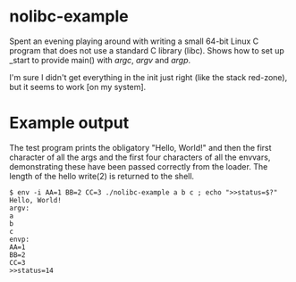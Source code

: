
# nolibc-example #

Spent an evening playing around with writing a small 64-bit Linux C program that does not
use a standard C library (libc). Shows how to set up \_start to provide main() with
_argc_, _argv_ and _argp_.

I'm sure I didn't get everything in the init just right (like the stack red-zone), but it
seems to work [on my system].

# Example output #

The test program prints the obligatory "Hello, World!" and then the first character of
all the args and the first four characters of all the envvars, demonstrating these have
been passed correctly from the loader. The length of the hello write(2) is returned
to the shell.

```
$ env -i AA=1 BB=2 CC=3 ./nolibc-example a b c ; echo ">>status=$?"
Hello, World!
argv:
a
b
c
envp:
AA=1
BB=2
CC=3
>>status=14
```

